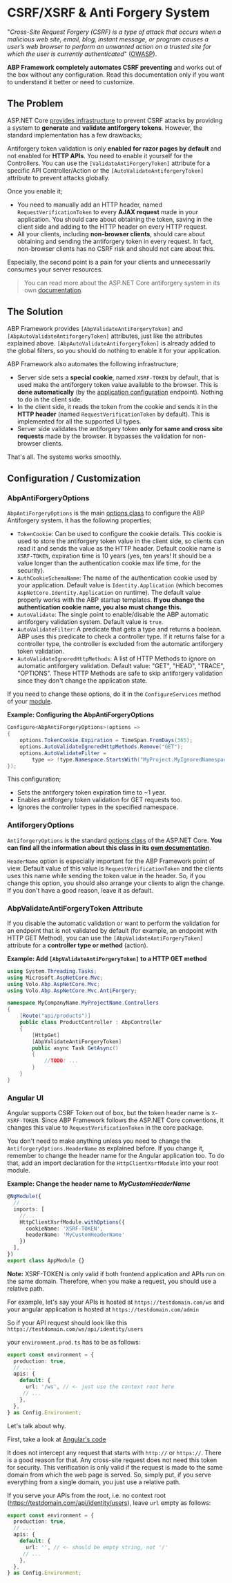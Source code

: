 # CSRF/XSRF & Anti Forgery System

"*Cross-Site Request Forgery (CSRF) is a type of attack that occurs when a malicious web site, email, blog, instant message, or program causes a user’s web browser to perform an unwanted action on a trusted site for which the user is currently authenticated*" ([OWASP](https://www.owasp.org/index.php/Cross-Site_Request_Forgery_(CSRF)_Prevention_Cheat_Sheet)).

**ABP Framework completely automates CSRF preventing** and works out of the box without any configuration. Read this documentation only if you want to understand it better or need to customize.

## The Problem

ASP.NET Core [provides infrastructure](https://docs.microsoft.com/en-us/aspnet/core/security/anti-request-forgery) to prevent CSRF attacks by providing a system to **generate** and **validate antiforgery tokens**. However, the standard implementation has a few drawbacks;

Antiforgery token validation is only **enabled for razor pages by default** and not enabled for **HTTP APIs**. You need to enable it yourself for the Controllers. You can use the `[ValidateAntiForgeryToken]` attribute for a specific API Controller/Action or the `[AutoValidateAntiforgeryToken]` attribute to prevent attacks globally.

Once you enable it;

* You need to manually add an HTTP header, named `RequestVerificationToken` to every **AJAX request** made in your application. You should care about obtaining the token, saving in the client side and adding to the HTTP header on every HTTP request.
* All your clients, including **non-browser clients**, should care about obtaining and sending the antiforgery token in every request. In fact, non-browser clients has no CSRF risk and should not care about this.

Especially, the second point is a pain for your clients and unnecessarily consumes your server resources.

> You can read more about the ASP.NET Core antiforgery system in its own [documentation](https://docs.microsoft.com/en-us/aspnet/core/security/anti-request-forgery). 

## The Solution

ABP Framework provides `[AbpValidateAntiForgeryToken]` and `[AbpAutoValidateAntiforgeryToken]` attributes, just like the attributes explained above. `[AbpAutoValidateAntiforgeryToken]` is already added to the global filters, so you should do nothing to enable it for your application.

ABP Framework also automates the following infrastructure;

* Server side sets a **special cookie**, named `XSRF-TOKEN` by default, that is used make the antiforgery token value available to the browser. This is **done automatically** (by the [application configuration](../api-development/standard-apis/configuration.md) endpoint). Nothing to do in the client side.
* In the client side, it reads the token from the cookie and sends it in the **HTTP header** (named `RequestVerificationToken` by default). This is implemented for all the supported UI types.
* Server side validates the antiforgery token **only for same and cross site requests** made by the browser. It bypasses the validation for non-browser clients.

That's all. The systems works smoothly.

## Configuration / Customization

### AbpAntiForgeryOptions

`AbpAntiForgeryOptions` is the main [options class](../fundamentals/options.md) to configure the ABP Antiforgery system. It has the following properties;

* `TokenCookie`:  Can be used to configure the cookie details. This cookie is used to store the antiforgery token value in the client side, so clients can read it and sends the value as the HTTP header. Default cookie name is `XSRF-TOKEN`, expiration time is 10 years (yes, ten years! It should be a value longer than the authentication cookie max life time, for the security).
* `AuthCookieSchemaName`: The name of the authentication cookie used by your application. Default value is `Identity.Application` (which becomes `AspNetCore.Identity.Application` on runtime). The default value properly works with the ABP startup templates. **If you change the authentication cookie name, you also must change this.**
* `AutoValidate`: The single point to enable/disable the ABP automatic antiforgery validation system. Default value is `true`.
* `AutoValidateFilter`: A predicate that gets a type and returns a boolean. ABP uses this predicate to check a controller type. If it returns false for a controller type, the controller is excluded from the automatic antiforgery token validation.
* `AutoValidateIgnoredHttpMethods`: A list of HTTP Methods to ignore on automatic antiforgery validation. Default value: "GET", "HEAD", "TRACE", "OPTIONS". These HTTP Methods are safe to skip antiforgery validation since they don't change the application state.

If you need to change these options, do it in the `ConfigureServices` method of your [module](../architecture/modularity/basics.md).

**Example: Configuring the AbpAntiForgeryOptions**

```csharp
Configure<AbpAntiForgeryOptions>(options =>
{
    options.TokenCookie.Expiration = TimeSpan.FromDays(365);
    options.AutoValidateIgnoredHttpMethods.Remove("GET");
    options.AutoValidateFilter =
        type => !type.Namespace.StartsWith("MyProject.MyIgnoredNamespace");
});
```

This configuration;

* Sets the antiforgery token expiration time to ~1 year.
* Enables antiforgery token validation for GET requests too.
* Ignores the controller types in the specified namespace.

### AntiforgeryOptions

`AntiforgeryOptions` is the standard [options class](../fundamentals/options.md) of the ASP.NET Core. **You can find all the information about this class in its [own documentation](https://docs.microsoft.com/en-us/aspnet/core/security/anti-request-forgery)**.

`HeaderName` option is especially important for the ABP Framework point of view. Default value of this value is `RequestVerificationToken` and the clients uses this name while sending the token value in the header. So, if you change this option, you should also arrange your clients to align the change. If you don't have a good reason, leave it as default.

### AbpValidateAntiForgeryToken Attribute

If you disable the automatic validation or want to perform the validation for an endpoint that is not validated by default (for example, an endpoint with HTTP GET Method), you can use the `[AbpValidateAntiForgeryToken]` attribute for a **controller type or method** (action).

**Example: Add `[AbpValidateAntiForgeryToken]` to a HTTP GET method**

```csharp
using System.Threading.Tasks;
using Microsoft.AspNetCore.Mvc;
using Volo.Abp.AspNetCore.Mvc;
using Volo.Abp.AspNetCore.Mvc.AntiForgery;

namespace MyCompanyName.MyProjectName.Controllers
{
    [Route("api/products")]
    public class ProductController : AbpController
    {
        [HttpGet]
        [AbpValidateAntiForgeryToken]
        public async Task GetAsync()
        {
            //TODO: ...
        }
    }
}
```

### Angular UI

Angular supports CSRF Token out of box, but the token header name is `X-XSRF-TOKEN`. Since ABP Framework follows the ASP.NET Core conventions, it changes this value to `RequestVerificationToken` in the core package. 

You don't need to make anything unless you need to change the `AntiforgeryOptions.HeaderName` as explained before. If you change it, remember to change the header name for the Angular application too. To do that, add an import declaration for the `HttpClientXsrfModule` into your root module.

**Example: Change the header name to *MyCustomHeaderName***

```typescript
@NgModule({
  // ...
  imports: [
    //...
    HttpClientXsrfModule.withOptions({
      cookieName: 'XSRF-TOKEN',
      headerName: 'MyCustomHeaderName'
    })
  ],
})
export class AppModule {}
```

**Note:** XSRF-TOKEN is only valid if both frontend application and APIs run on the same domain. Therefore, when you make a request, you should use a relative path. 

For example, let's say your APIs is hosted at `https://testdomain.com/ws`
and your angular application is hosted at `https://testdomain.com/admin`

So if your API request should look like this `https://testdomain.com/ws/api/identity/users`

your `environment.prod.ts` has to be as follows:

```typescript
export const environment = {
  production: true,
  // ....
  apis: {
    default: {
      url: '/ws', // <- just use the context root here
     // ...
    },
  },
} as Config.Environment;
```

Let's talk about why.

First, take a look at [Angular's code](https://github.com/angular/angular/blob/master/packages/common/http/src/xsrf.ts#L81)

It does not intercept any request that starts with `http://` or `https://`. There is a good reason for that. Any cross-site request does not need this token for security. This verification is only valid if the request is made to the same domain from which the web page is served. So, simply put, if you serve everything from a single domain, you just use a relative path.

If you serve your APIs from the root, i.e. no context root (https://testdomain.com/api/identity/users), leave `url` empty as follows: 

```typescript
export const environment = {
  production: true,
  // ....
  apis: {
    default: {
      url: '', // <- should be empty string, not '/'
     // ...
    },
  },
} as Config.Environment;
```
